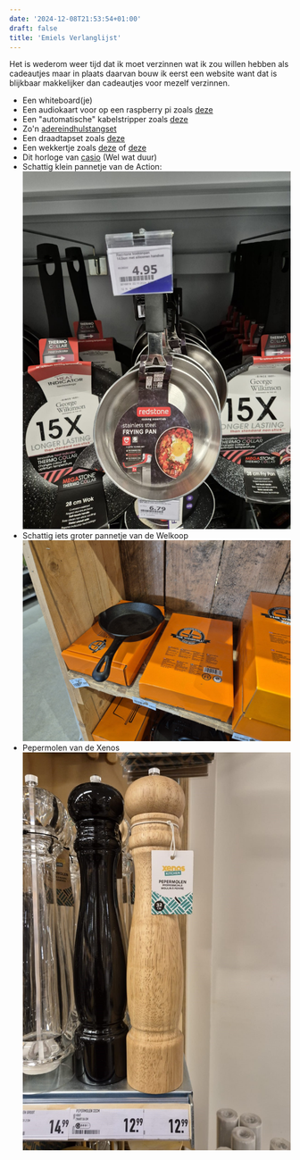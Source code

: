 ```yaml
---
date: '2024-12-08T21:53:54+01:00'
draft: false
title: 'Emiels Verlanglijst'
---
```

Het is wederom weer tijd dat ik moet verzinnen wat ik zou willen hebben als cadeautjes maar in plaats daarvan bouw ik eerst een website want dat is blijkbaar makkelijker dan cadeautjes voor mezelf verzinnen.

- Een whiteboard(je)
- Een audiokaart voor op een raspberry pi zoals [deze](https://www.sossolutions.nl/hifiberry-dac-plus-phone)
- Een "automatische" kabelstripper zoals [deze](https://www.hornbach.nl/p/jokari-kabelstripper-super-4-plus-0-2-6-0-mm/10481079/)
- Zo'n [adereindhulstangset](https://www.hbm-machines.com/nl/p/hbm-1200-delige-hbm-kabelkrimptang-kabelschoentang-adereindhulstang?kb=ga_pm_18574139443_&gad_source=1&gclid=EAIaIQobChMIr57F75GZigMVsaeDBx2n-xhxEAQYByABEgK0qvD_BwE)
- Een draadtapset zoals [deze](https://www.hbm-machines.com/nl/p/hbm-32-delige-tin-m3-12-tap-en-snijset?_gl=1*g1i85i*_up*MQ..*_gs*MQ..&gclid=EAIaIQobChMIzZicl5OZigMVKpKDBx2JRQQzEAQYAiABEgJ3h_D_BwE)
- Een wekkertje zoals [deze](https://www.casio.com/nl/watches/casio/clock/product.TQ-140-1/) of [deze](https://www.bol.com/nl/nl/p/seiko-seiko-zwarte-wekker-met-electronisch-alarm-qhk025j/9200000026753483/?Referrer=ADVNLGOO002035-S--9200000026753483&gad_source=1&gclid=EAIaIQobChMIqtPQwpSZigMVJZaDBx1GHyBxEAQYByABEgL1e_D_BwE)
- Dit horloge van [casio](https://www.casio.com/nl/watches/casio/product.AE-1200WHD-1AV/) (Wel wat duur)
- Schattig klein pannetje van de Action:
![ActionPannetje](ActionPannetje.jpg)
- Schattig iets groter pannetje van de Welkoop
![WelkoopPannetje](WelkoopPannetje.jpg)
- Pepermolen van de Xenos
![Pepermolen](Pepermolen.jpg)